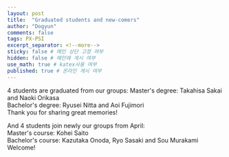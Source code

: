 ```yaml
---
layout: post
title:  "Graduated students and new-comers"
author: "Dogyun"
comments: false
tags: PX-PSI
excerpt_separator: <!--more-->
sticky: false # 메인 상단 고정 여부
hidden: false # 메인에 게시 여부
use_math: true # katex사용 여부
published: true # 온라인 게시 여부
---
```


4 students are graduated from our groups:  <!--more-->
Master's degree: Takahisa Sakai and Naoki Orikasa  
Bachelor's degree: Ryusei Nitta and Aoi Fujimori  
Thank you for sharing great memories!

And 4 students join newly our groups from April:  
Master's course: Kohei Saito  
Bachelor's course: Kazutaka Onoda, Ryo Sasaki and Sou Murakami  
Welcome!